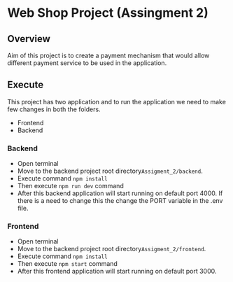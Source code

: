 # Web Shop Project (Assingment 2)

## Overview

Aim of this project is to create a payment mechanism that would allow different payment service to be used in the application. 

## Execute

This project has two application and to run the application we need to make few changes in both the folders.

* Frontend
* Backend

### Backend

* Open terminal
* Move to the backend project root directory`Assigment_2/backend`.
* Execute command `npm install`
* Then execute `npm run dev` command
* After this backend application will start running on default port 4000. If there is a need to change this the change the PORT variable in the .env file. 

### Frontend

* Open terminal 
* Move to the backend project root directory`Assigment_2/frontend`.
* Execute command `npm install`
* Then execute `npm start` command
* After this frontend application will start running on default port 3000.

